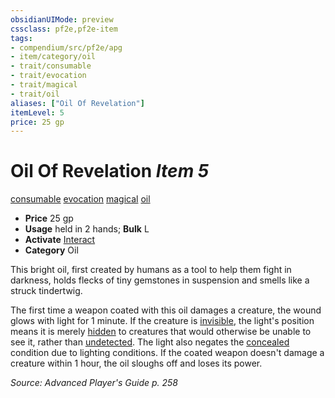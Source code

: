 ```yaml
---
obsidianUIMode: preview
cssclass: pf2e,pf2e-item
tags:
- compendium/src/pf2e/apg
- item/category/oil
- trait/consumable
- trait/evocation
- trait/magical
- trait/oil
aliases: ["Oil Of Revelation"]
itemLevel: 5
price: 25 gp
---
```

# Oil Of Revelation *Item 5*  
[consumable](../../../rules/traits/consumable.md)  [evocation](../../../rules/traits/evocation.md)  [magical](../../../rules/traits/magical.md)  [oil](../../../rules/traits/oil.md)  

- **Price** 25 gp
- **Usage** held in 2 hands; **Bulk** L
- **Activate** [Interact](../../../rules/actions/interact.md)
- **Category** Oil

This bright oil, first created by humans as a tool to help them fight in darkness, holds flecks of tiny gemstones in suspension and smells like a struck tindertwig.

The first time a weapon coated with this oil damages a creature, the wound glows with light for 1 minute. If the creature is [invisible](../../../rules/conditions.md#Invisible), the light's position means it is merely [hidden](../../../rules/conditions.md#Hidden) to creatures that would otherwise be unable to see it, rather than [undetected](../../../rules/conditions.md#Undetected). The light also negates the [concealed](../../../rules/conditions.md#Concealed) condition due to lighting conditions. If the coated weapon doesn't damage a creature within 1 hour, the oil sloughs off and loses its power.

*Source: Advanced Player's Guide p. 258*